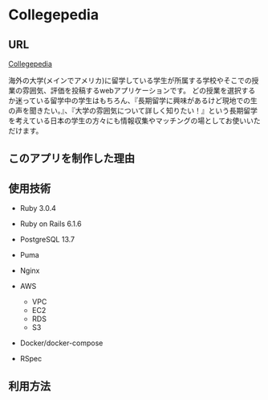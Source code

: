 # Collegepedia
## URL
[Collegepedia](http::/3.115.167.14)

海外の大学(メインでアメリカ)に留学している学生が所属する学校やそこでの授業の雰囲気、評価を投稿するwebアプリケーションです。
どの授業を選択するか迷っている留学中の学生はもちろん、『長期留学に興味があるけど現地での生の声を聞きたい。』、『大学の雰囲気について詳しく知りたい！』という長期留学を考えている日本の学生の方々にも情報収集やマッチングの場としてお使いいただけます。

## このアプリを制作した理由

## 使用技術

* Ruby 3.0.4

* Ruby on Rails 6.1.6

* PostgreSQL 13.7

* Puma

* Nginx

* AWS
  - VPC
  - EC2
  - RDS
  - S3

* Docker/docker-compose

* RSpec

## 利用方法
